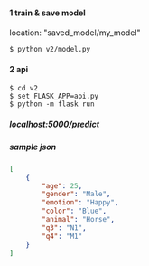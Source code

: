 #### 1 train & save model
location: "saved_model/my_model"

```shell
$ python v2/model.py
```

#### 2 api

```shell
$ cd v2
$ set FLASK_APP=api.py
$ python -m flask run
```

##### localhost:5000/predict
##### sample json

```json
[
    {
        "age": 25,
        "gender": "Male",
        "emotion": "Happy",
        "color": "Blue",
        "animal": "Horse",
        "q3": "N1",
        "q4": "M1"
    }
]

```